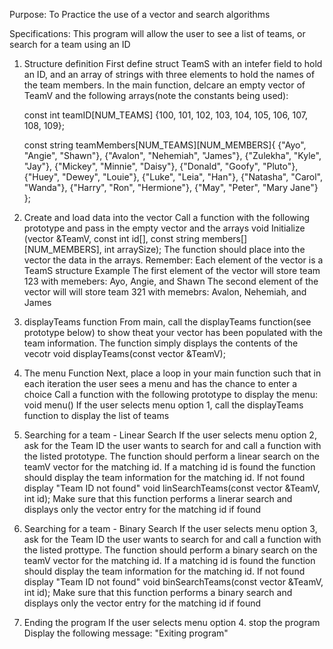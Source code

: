 Purpose: To Practice the use of a vector and search algorithms

Specifications: This program will allow the user to see a list of teams, or search for a team using an ID
1. Structure definition
    First define struct TeamS with an intefer field to hold an ID, and an array of strings with three elements to hold the names of the team members. In the main function, delcare an empty vector of TeamV and the following arrays(note the constants being used):

    const int teamID[NUM_TEAMS] {100, 101, 102, 103, 104, 105, 106, 107, 108, 109};

    const string teamMembers[NUM_TEAMS][NUM_MEMBERS]{
        {"Ayo", "Angie", "Shawn"},
        {"Avalon", "Nehemiah", "James"},
        {"Zulekha", "Kyle", "Jay"},
        {"Mickey", "Minnie", "Daisy"},
        {"Donald", "Goofy", "Pluto"},
        {"Huey", "Dewey", "Louie"},
        {"Luke", "Leia", "Han"},
        {"Natasha", "Carol", "Wanda"},
        {"Harry", "Ron", "Hermione"},
        {"May", "Peter", "Mary Jane"}
    };

2. Create and load data into the vector
    Call a function with the following prototype and pass in the empty vector and the arrays
        void Initialize (vector<TeamS> &TeamV, const int id[], const string members[][NUM_MEMBERS], int arraySize);
    The function should place into the vector the data in the arrays. Remember: Each element of the vector is a TeamS structure
    Example
        The first element of the vector will store team 123 with memebers: Ayo, Angie, and Shawn
        The second element of the vector will will store team 321 with memebrs: Avalon, Nehemiah, and James

3. displayTeams function
    From main, call the displayTeams function(see prototype below) to show theat your vector has been populated with the team information. The function simply displays the contents of the vecotr
        void displayTeams(const vector <TeamS> &TeamV);

4. The menu Function
    Next, place a loop in your main function such that in each iteration the user sees a menu and has the chance to enter a choice
    Call a function with the following prototype to display the menu:
        void menu()
    If the user selects menu option 1, call the displayTeams function to display the list of teams

5. Searching for a team - Linear Search
    If the user selects menu option 2, ask for the Team ID the user wants to search for and call a function with the listed prototype. The function should perform a linear search on the teamV vector for the matching id. If a matching id is found the function should display the team information for the matching id. If not found display "Team ID not found"
        void linSearchTeams(const vector <TeamS> &TeamV, int id);
    Make sure that this function performs a linerar search and displays only the vector entry for the matching id if found

6. Searching for a team - Binary Search
If the user selects menu option 3, ask for the Team ID the user wants to search for and call a function with the listed prottype. The function should perform a binary search on the teamV vector for the matching id. If a matching id is found the function should display the team information for the matching id. If not found display "Team ID not found"
    void binSearchTeams(const vector <TeamS> &TeamV, int id);
Make sure that this function performs a binary search and displays only the vector entry for the matching id if found

7. Ending the program
    If the user selects menu option 4. stop the program
    Display the following message: "Exiting program"